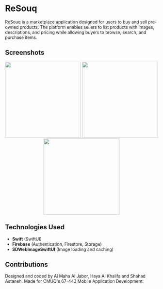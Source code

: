 # ReSouq

ReSouq is a marketplace application designed for users to buy and sell pre-owned products. The platform enables sellers to list products with images, descriptions, and pricing while allowing buyers to browse, search, and purchase items.

## Screenshots
<div align="center">
    <img src="https://github.com/user-attachments/assets/d30adddb-f091-4634-a0ab-bafe594168aa" width="250">
    <img src="https://github.com/user-attachments/assets/4b123be5-eada-4ef9-bba7-327688b403c5" width="250">
    <img src="https://github.com/user-attachments/assets/a87a173c-fc5c-4359-9f73-ecb291570d5c" width="250">
</div>

## Technologies Used

- **Swift** (SwiftUI)
- **Firebase** (Authentication, Firestore, Storage)
- **SDWebImageSwiftUI** (Image loading and caching)

## Contributions
Designed and coded by Al Maha Al Jabor, Haya Al Khalifa and Shahad Astaneh. Made for CMUQ's 67-443 Mobile Application Development.

